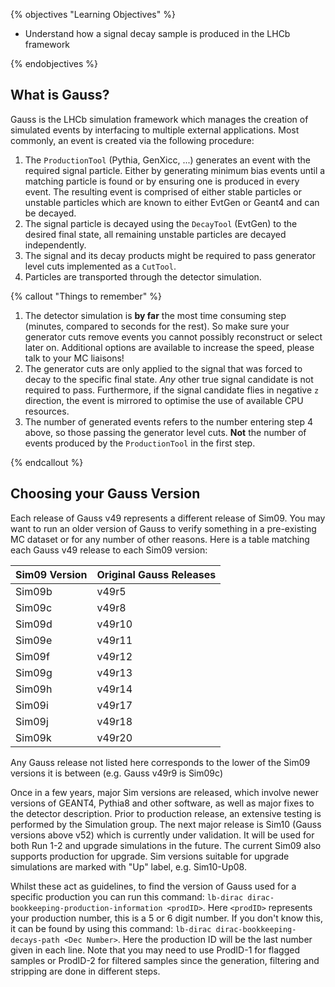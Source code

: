 {% objectives "Learning Objectives" %}

* Understand how a signal decay sample is produced in the LHCb framework

{% endobjectives %}

## What is Gauss?

Gauss is the LHCb simulation framework which manages the creation of simulated events by interfacing to multiple external applications. Most commonly, an event is created via the following procedure:

1. The `ProductionTool` (Pythia, GenXicc, ...) generates an event with the required signal particle. Either by generating minimum bias events until a matching particle is found or by ensuring one is produced in every event. The resulting event is comprised of either stable particles or unstable particles which are known to either EvtGen or Geant4 and can be decayed.
2. The signal particle is decayed using the `DecayTool` (EvtGen) to the desired final state, all remaining unstable particles are decayed independently.
3. The signal and its decay products might be required to pass generator level cuts implemented as a `CutTool`.
4. Particles are transported through the detector simulation.

{% callout "Things to remember" %}

1. The detector simulation is **__by far__** the most time consuming step (minutes, compared to seconds for the rest). So make sure your generator cuts remove events you cannot possibly reconstruct or select later on. Additional options are available to increase the speed, please talk to your MC liaisons!
2. The generator cuts are only applied to the signal that was forced to decay to the specific final state. _Any_ other true signal candidate is not required to pass. Furthermore, if the signal candidate flies in negative `z` direction, the event is mirrored to optimise the use of available CPU resources.
3. The number of generated events refers to the number entering step 4 above, so those passing the generator level cuts. __Not__ the number of events produced by the `ProductionTool` in the first step.

{% endcallout %}

## Choosing your Gauss Version

Each release of Gauss v49 represents a different release of Sim09. You may want to run an older version of Gauss to verify something in a pre-existing MC dataset or for any number of other reasons. Here is a table matching each Gauss v49 release to each Sim09 version:

| Sim09 Version | Original Gauss Releases |
| -- | -- |
| Sim09b | v49r5 |
| Sim09c | v49r8 |
| Sim09d | v49r10 |
| Sim09e | v49r11 |
| Sim09f | v49r12 |
| Sim09g | v49r13 |
| Sim09h | v49r14 |
| Sim09i | v49r17 |
| Sim09j | v49r18 |
| Sim09k | v49r20 |

Any Gauss release not listed here corresponds to the lower of the Sim09 versions it is between (e.g. Gauss v49r9 is Sim09c)


Once in a few years, major Sim versions are released, which involve newer versions of GEANT4, Pythia8 and other software, as well as major fixes to the detector description. Prior to production release, an extensive testing is performed by the Simulation group. The next major release is Sim10 (Gauss versions above v52) which is currently under validation. It will be used for both Run 1-2 and upgrade simulations in the future. The current Sim09 also supports production for upgrade. Sim versions suitable for upgrade simulations are marked with "Up" label, e.g. Sim10-Up08.


Whilst these act as guidelines, to find the version of Gauss used for a specific production you can run this command:
`lb-dirac dirac-bookkeeping-production-information <prodID>`.
Here `<prodID>` represents your production number, this is a 5 or 6 digit number. If you don't know this, it can be found by using this command:
`lb-dirac dirac-bookkeeping-decays-path <Dec Number>`.
Here the production ID will be the last number given in each line. Note that you may need to use ProdID-1 for flagged samples or ProdID-2 for filtered samples since the generation, filtering and stripping are done in different steps.
